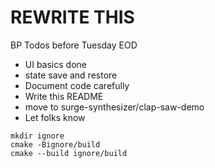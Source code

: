 # REWRITE THIS

BP Todos before Tuesday EOD

- UI basics done
- state save and restore
- Document code carefully
- Write this README
- move to surge-synthesizer/clap-saw-demo
- Let folks know

```shell
mkdir ignore
cmake -Bignore/build
cmake --build ignore/build
```
